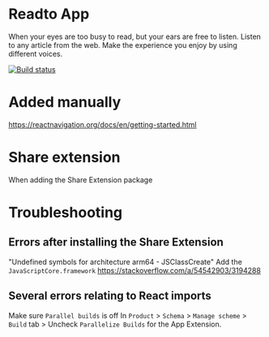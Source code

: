 # Readto App
When your eyes are too busy to read, but your ears are free to listen. Listen to any article from the web. Make the experience you enjoy by using different voices.

[![Build status](https://build.appcenter.ms/v0.1/apps/be2d00ac-bfc6-43ce-ab5f-3c7c7a674048/branches/master/badge)](https://appcenter.ms)

# Added manually
https://reactnavigation.org/docs/en/getting-started.html


# Share extension
When adding the Share Extension package


# Troubleshooting

## Errors after installing the Share Extension
"Undefined symbols for architecture arm64 - JSClassCreate"
Add the `JavaScriptCore.framework`
https://stackoverflow.com/a/54542903/3194288

## Several errors relating to React imports
Make sure `Parallel builds` is off In `Product` > `Schema` > `Manage scheme` > `Build` tab > Uncheck `Parallelize Builds` for the App Extension.
